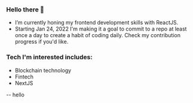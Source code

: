 ### Hello there 👋

- I’m currently honing my frontend development skills with ReactJS.
- Starting Jan 24, 2022 I'm making it a goal to commit to a repo at least once a day to create a habit of coding daily. Check my contribution progress if you'd like.

### Tech I'm interested includes: 
- Blockchain technology
- Fintech
- NextJS

-- hello
